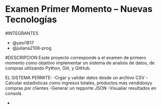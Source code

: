 # Examen Primer Momento – Nuevas Tecnologías

#INTEGRANTES 
- @yesi1817
- @juliana2106-prog
  
#DESCRIPCION
Esste proyecto corresponde a el examen de primero momento como objetivo implementar un sistema de analisis de datos, de compras
utilizando Python, Giit, y GitHub.

EL SISTEMA PERMITE:
-Crgar y validar datos desde un archivo CSV
-Calcular estadisticas como ingresos totales, productos mas vendidosyy compras por clientes
-Generar un repporte JSON
-Visualiar resultados en consola  


-
